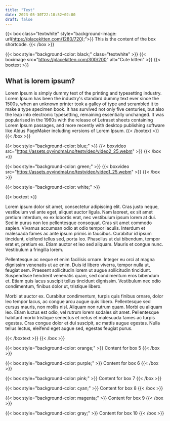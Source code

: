 ```yaml
---
title: "Test"
date: 2023-05-30T22:10:52+02:00
draft: false
---
```


{{< box  class="textwhite" style="background-image: url(https://placekitten.com/1280/720);">}}
This is the content of the box shortcode.
{{< /box >}}



{{< box style="background-color: black;" class="textwhite" >}}
{{< boximage src="https://placekitten.com/300/200" alt="Cute kitten" >}}
{{< boxtext >}}
<h2>What is lorem ipsum?</h2>
Lorem Ipsum is simply dummy text of the printing and typesetting industry. Lorem Ipsum has been the industry's standard dummy text ever since the 1500s, when an unknown printer took a galley of type and scrambled it to make a type specimen book. It has survived not only five centuries, but also the leap into electronic typesetting, remaining essentially unchanged. It was popularised in the 1960s with the release of Letraset sheets containing Lorem Ipsum passages, and more recently with desktop publishing software like Aldus PageMaker including versions of Lorem Ipsum.
{{< /boxtext >}}
{{< /box >}}

{{< box style="background-color: blue;" >}}
{{< boxvideo src="https://assets.oyvindmal.no/testvideo/video2_25.webm" >}}
{{< /box >}}

{{< box style="background-color: green;" >}}
{{< boxvideo src="https://assets.oyvindmal.no/testvideo/video1_25.webm" >}}
{{< /box >}}

{{< box style="background-color: white;" >}}


{{< boxtext >}}
<p>
Lorem ipsum dolor sit amet, consectetur adipiscing elit. Cras justo neque, vestibulum vel ante eget, aliquet auctor ligula. Nam laoreet, ex sit amet pretium interdum, ex ex lobortis erat, nec vestibulum ipsum lorem at dui. Sed in purus non leo pellentesque consequat. Cras sit amet commodo sapien. Vivamus accumsan odio at odio tempor iaculis. Interdum et malesuada fames ac ante ipsum primis in faucibus. Curabitur id ipsum tincidunt, eleifend tellus sed, porta leo. Phasellus ut dui bibendum, tempor erat et, pretium ex. Etiam auctor et leo sed aliquam. Mauris et congue nunc. Vestibulum a fringilla lorem.
</p>
<p>
Pellentesque ac neque et enim facilisis ornare. Integer eu orci at magna dignissim venenatis ut ac enim. Duis id libero viverra, tempor nulla ut, feugiat sem. Praesent sollicitudin lorem ut augue sollicitudin tincidunt. Suspendisse hendrerit venenatis quam, sed condimentum eros bibendum et. Etiam quis lacus suscipit tellus tincidunt dignissim. Vestibulum nec odio condimentum, finibus dolor ut, tristique libero.
</p>
<p>
Morbi at auctor ex. Curabitur condimentum, turpis quis finibus ornare, dolor leo tempor lacus, ac congue arcu augue quis libero. Pellentesque sed cursus mauris, non mollis nisl. Aliquam non rutrum quam. Morbi eu aliquam leo. Etiam luctus est odio, vel rutrum lorem sodales sit amet. Pellentesque habitant morbi tristique senectus et netus et malesuada fames ac turpis egestas. Cras congue dolor et dui suscipit, ac mattis augue egestas. Nulla tellus lectus, eleifend eget augue sed, egestas feugiat purus.
</p>
{{< /boxtext >}}
{{< /box >}}

{{< box style="background-color: orange;" >}}
Content for box 5
{{< /box >}}

{{< box style="background-color: purple;" >}}
Content for box 6
{{< /box >}}

{{< box style="background-color: pink;" >}}
Content for box 7
{{< /box >}}

{{< box style="background-color: cyan;" >}}
Content for box 8
{{< /box >}}

{{< box style="background-color: magenta;" >}}
Content for box 9
{{< /box >}}

{{< box style="background-color: gray;" >}}
Content for box 10
{{< /box >}}